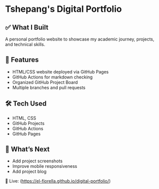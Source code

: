 # Tshepang's Digital Portfolio

## ✅ What I Built
A personal portfolio website to showcase my academic journey, projects, and technical skills.

## 🚀 Features
- HTML/CSS website deployed via GitHub Pages
- GitHub Actions for markdown checking
- Organized GitHub Project Board
- Multiple branches and pull requests

## 🛠️ Tech Used
- HTML, CSS
- GitHub Projects
- GitHub Actions
- GitHub Pages

## 📌 What’s Next
- Add project screenshots
- Improve mobile responsiveness
- Add project blog

🔗 Live: (https://el-fiorella.github.io/digital-portfolio/)

